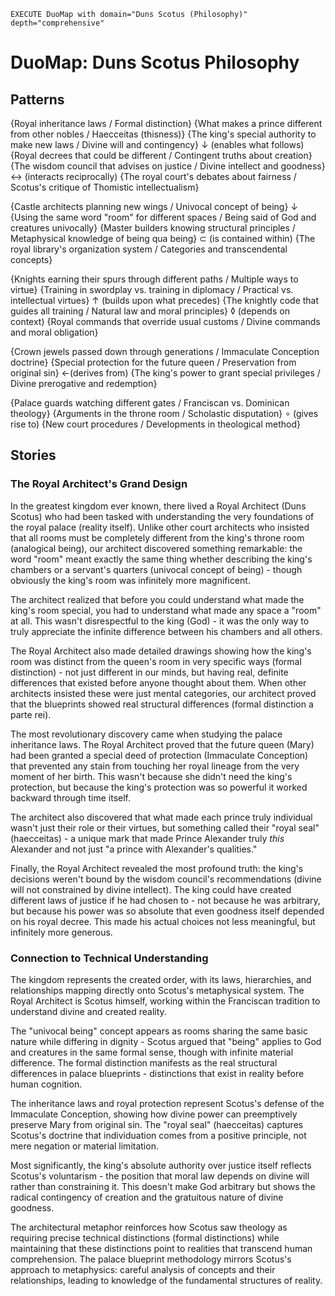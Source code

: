 
~~~
EXECUTE DuoMap with domain="Duns Scotus (Philosophy)" depth="comprehensive"
~~~

# DuoMap: Duns Scotus Philosophy

## Patterns

{Royal inheritance laws / Formal distinction}
{What makes a prince different from other nobles / Haecceitas (thisness)}
{The king's special authority to make new laws / Divine will and contingency}
  ↓ (enables what follows)
  {Royal decrees that could be different / Contingent truths about creation}
  {The wisdom council that advises on justice / Divine intellect and goodness}
    ↔ (interacts reciprocally)
    {The royal court's debates about fairness / Scotus's critique of Thomistic intellectualism}

{Castle architects planning new wings / Univocal concept of being}
  ↓ 
  {Using the same word "room" for different spaces / Being said of God and creatures univocally}
  {Master builders knowing structural principles / Metaphysical knowledge of being qua being}
    ⊂ (is contained within)
    {The royal library's organization system / Categories and transcendental concepts}

{Knights earning their spurs through different paths / Multiple ways to virtue}
{Training in swordplay vs. training in diplomacy / Practical vs. intellectual virtues}
  ↑ (builds upon what precedes)
  {The knightly code that guides all training / Natural law and moral principles}
    ◊ (depends on context)
    {Royal commands that override usual customs / Divine commands and moral obligation}

{Crown jewels passed down through generations / Immaculate Conception doctrine}
{Special protection for the future queen / Preservation from original sin}
  ←(derives from)
  {The king's power to grant special privileges / Divine prerogative and redemption}

{Palace guards watching different gates / Franciscan vs. Dominican theology}
{Arguments in the throne room / Scholastic disputation}
  ∘ (gives rise to)
  {New court procedures / Developments in theological method}

## Stories

### The Royal Architect's Grand Design

In the greatest kingdom ever known, there lived a Royal Architect (Duns Scotus) who had been tasked with understanding the very foundations of the royal palace (reality itself). Unlike other court architects who insisted that all rooms must be completely different from the king's throne room (analogical being), our architect discovered something remarkable: the word "room" meant exactly the same thing whether describing the king's chambers or a servant's quarters (univocal concept of being) - though obviously the king's room was infinitely more magnificent.

The architect realized that before you could understand what made the king's room special, you had to understand what made any space a "room" at all. This wasn't disrespectful to the king (God) - it was the only way to truly appreciate the infinite difference between his chambers and all others.

The Royal Architect also made detailed drawings showing how the king's room was distinct from the queen's room in very specific ways (formal distinction) - not just different in our minds, but having real, definite differences that existed before anyone thought about them. When other architects insisted these were just mental categories, our architect proved that the blueprints showed real structural differences (formal distinction a parte rei).

The most revolutionary discovery came when studying the palace inheritance laws. The Royal Architect proved that the future queen (Mary) had been granted a special deed of protection (Immaculate Conception) that prevented any stain from touching her royal lineage from the very moment of her birth. This wasn't because she didn't need the king's protection, but because the king's protection was so powerful it worked backward through time itself.

The architect also discovered that what made each prince truly individual wasn't just their role or their virtues, but something called their "royal seal" (haecceitas) - a unique mark that made Prince Alexander truly *this* Alexander and not just "a prince with Alexander's qualities."

Finally, the Royal Architect revealed the most profound truth: the king's decisions weren't bound by the wisdom council's recommendations (divine will not constrained by divine intellect). The king could have created different laws of justice if he had chosen to - not because he was arbitrary, but because his power was so absolute that even goodness itself depended on his royal decree. This made his actual choices not less meaningful, but infinitely more generous.

### Connection to Technical Understanding

The kingdom represents the created order, with its laws, hierarchies, and relationships mapping directly onto Scotus's metaphysical system. The Royal Architect is Scotus himself, working within the Franciscan tradition to understand divine and created reality.

The "univocal being" concept appears as rooms sharing the same basic nature while differing in dignity - Scotus argued that "being" applies to God and creatures in the same formal sense, though with infinite material difference. The formal distinction manifests as the real structural differences in palace blueprints - distinctions that exist in reality before human cognition.

The inheritance laws and royal protection represent Scotus's defense of the Immaculate Conception, showing how divine power can preemptively preserve Mary from original sin. The "royal seal" (haecceitas) captures Scotus's doctrine that individuation comes from a positive principle, not mere negation or material limitation.

Most significantly, the king's absolute authority over justice itself reflects Scotus's voluntarism - the position that moral law depends on divine will rather than constraining it. This doesn't make God arbitrary but shows the radical contingency of creation and the gratuitous nature of divine goodness.

The architectural metaphor reinforces how Scotus saw theology as requiring precise technical distinctions (formal distinctions) while maintaining that these distinctions point to realities that transcend human comprehension. The palace blueprint methodology mirrors Scotus's approach to metaphysics: careful analysis of concepts and their relationships, leading to knowledge of the fundamental structures of reality.